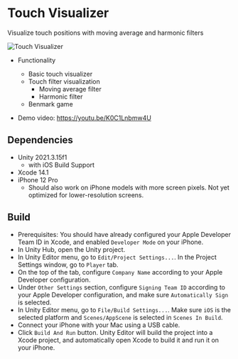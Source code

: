 # Touch Visualizer
 Visualize touch positions with moving average and harmonic filters
 
 ![Touch Visualizer](https://user-images.githubusercontent.com/918937/205679682-f3b4806a-9325-429d-8370-c455e761ad96.png)
 
 * Functionality
     * Basic touch visualizer
     * Touch filter visualization
         * Moving average filter
         * Harmonic filter
     * Benmark game
 
 * Demo video: https://youtu.be/K0C1Lnbmw4U
 
 ## Dependencies
 * Unity 2021.3.15f1 
     * with iOS Build Support
 * Xcode 14.1
 * iPhone 12 Pro
     * Should also work on iPhone models with more screen pixels. Not yet optimized for lower-resolution screens.
 
 ## Build
 * Prerequisites: You should have already configured your Apple Developer Team ID in Xcode, and enabled `Developer Mode` on your iPhone.
 * In Unity Hub, open the Unity project.
 * In Unity Editor menu, go to `Edit/Project Settings...`. In the Project Settings window, go to `Player` tab.
 * On the top of the tab, configure `Company Name` according to your Apple Developer configuration. 
 * Under `Other Settings` section, configure `Signing Team ID` according to your Apple Developer configuration, and make sure `Automatically Sign` is selected.
 * In Unity Editor menu, go to `File/Build Settings...`. Make sure `iOS` is the selected platform and `Scenes/AppScene` is selected in `Scenes In Build`.
 * Connect your iPhone with your Mac using a USB cable.
 * Click `Build And Run` button. Unity Editor will build the project into a Xcode project, and automatically open Xcode to build it and run it on your iPhone.
